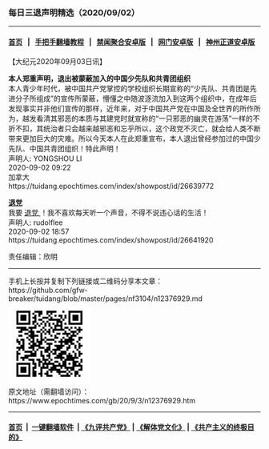 ### 每日三退声明精选（2020/09/02）
------------------------

#### [首页](https://github.com/gfw-breaker/banned-news1/blob/master/README.md) &nbsp;&nbsp;|&nbsp;&nbsp; [手把手翻墙教程](https://github.com/gfw-breaker/guides/wiki) &nbsp;&nbsp;|&nbsp;&nbsp; [禁闻聚合安卓版](https://github.com/gfw-breaker/bn-android) &nbsp;&nbsp;|&nbsp;&nbsp; [网门安卓版](https://github.com/oGate2/oGate) &nbsp;&nbsp;|&nbsp;&nbsp; [神州正道安卓版](https://github.com/SzzdOgate/update) 



<div class="post_content" id="artbody" itemprop="articleBody">
 <!-- article content begin -->
 <p>
  【大纪元2020年09月03日讯】
 </p>
 <p>
  <strong>
   本人郑重声明，退出被蒙蔽加入的中国少先队和共青团组织
  </strong>
  <br/>
  本人青少年时代，被中国共产党掌控的学校组织长期宣称的“少先队、共青团是先进分子所组成”的宣传所蒙蔽，懵懂之中随波逐流加入到这两个组织中，在成年后发现事实并非他们宣传的那样，近年来，对于中国共产党在中国及全世界的所作所为，越发看清其邪恶的本质与其建党时就宣称的“一只邪恶的幽灵在游荡”一样的不折不扣，其统治者只会越来越邪恶和忘乎所以，这个政党不灭亡，就会给人类不断带来更加巨大的灾难。所以今天本人在此郑重宣布，本人退出曾经参加过的中国少先队、中国共青团组织！特此声明！
  <br/>
  声明人: YONGSHOU LI
  <br/>
  2020-09-02 09:22
  <br/>
  加拿大
  <br/>
  https://tuidang.epochtimes.com/index/showpost/id/26639772
 </p>
 <p>
  <strong>
   <a href="https://www.epochtimes.com/gb/tag/%E9%80%80%E5%85%9A.html">
    退党
   </a>
  </strong>
  <br/>
  我要
  <a href="https://www.epochtimes.com/gb/tag/%E9%80%80%E5%85%9A.html">
   退党
  </a>
  ！我不喜欢每天听一个声音，不得不说违心话的生活！
  <br/>
  声明人: rudolflee
  <br/>
  2020-09-02 18:57
  <br/>
  https://tuidang.epochtimes.com/index/showpost/id/26641920
 </p>
 <p>
  责任编辑：欣明
 </p>
 <!-- article content end -->
 <div id="below_article_ad">
 </div>
</div>

<hr/>
手机上长按并复制下列链接或二维码分享本文章：<br/>
https://github.com/gfw-breaker/tuidang/blob/master/pages/nf3104/n12376929.md <br/>
<a href='https://github.com/gfw-breaker/tuidang/blob/master/pages/nf3104/n12376929.md'><img src='https://github.com/gfw-breaker/tuidang/blob/master/pages/nf3104/n12376929.md.png'/></a> <br/>
原文地址（需翻墙访问）：https://www.epochtimes.com/gb/20/9/3/n12376929.htm


------------------------
#### [首页](https://github.com/gfw-breaker/banned-news/blob/master/README.md) &nbsp;|&nbsp; [一键翻墙软件](https://github.com/gfw-breaker/nogfw/blob/master/README.md) &nbsp;| [《九评共产党》](https://github.com/gfw-breaker/9ping.md/blob/master/README.md#九评之一评共产党是什么) | [《解体党文化》](https://github.com/gfw-breaker/jtdwh.md/blob/master/README.md) | [《共产主义的终极目的》](https://github.com/gfw-breaker/gczydzjmd.md/blob/master/README.md)


<img src='http://gfw-breaker.win/tuidang/pages/nf3104/n12376929.md' width='0px' height='0px'/>